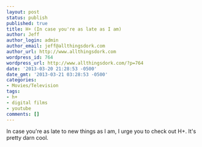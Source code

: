 ```yaml
---
layout: post
status: publish
published: true
title: H+ (In case you're as late as I am)
author: Jeff
author_login: admin
author_email: jeff@allthingsdork.com
author_url: http://www.allthingsdork.com
wordpress_id: 764
wordpress_url: http://www.allthingsdork.com/?p=764
date: '2013-03-20 21:28:53 -0500'
date_gmt: '2013-03-21 03:28:53 -0500'
categories:
- Movies/Television
tags:
- h+
- digital films
- youtube
comments: []
---
```

<p>In case you're as late to new things as I am, I urge you to check out H+. It's pretty darn cool.</p>
